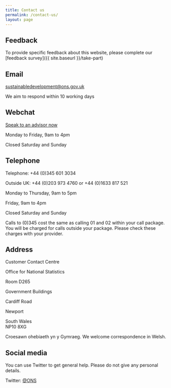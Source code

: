 ```yaml
---
title: Contact us
permalink: /contact-us/
layout: page
---
```


## Feedback
To provide specific feedback about this website, please complete our [feedback survey]({{ site.baseurl }}/take-part)

## Email
[sustainabledevelopment@ons.gov.uk](mailto:sustainabledevelopment@ons.gov.uk)

We aim to respond within 10 working days

## Webchat
[Speak to an advisor now](http://ldws00.ngcc.bt.com/chatweb/default.aspx?recid=8662719c-8442-4b95-a5de-0b5642ceba29)

Monday to Friday, 9am to 4pm

Closed Saturday and Sunday

## Telephone
Telephone: +44 (0)345 601 3034

Outside UK: +44 (0)203 973 4760 or +44 (0)1633 817 521

Monday to Thursday, 9am to 5pm

Friday, 9am to 4pm

Closed Saturday and Sunday

<p style="font-size: 14px;">
Calls to (0)345 cost the same as calling 01 and 02 within your call package.<br>You will be charged for calls outside your package. Please check these charges with your provider.
</p>

## Address
<p style="margin-bottom: 0px;">Customer Contact Centre</p>
<p style="margin-bottom: 0px;">Office for National Statistics</p>
<p style="margin-bottom: 0px;">Room D265</p>
<p style="margin-bottom: 0px;">Government Buildings</p>
<p style="margin-bottom: 0px;">Cardiff Road</p>
<p style="margin-bottom: 0px;">Newport</p>
<p style="margin-bottom: 0px;">South Wales</p>
NP10 8XG


Croesawn ohebiaeth yn y Gymraeg. We welcome correspondence in Welsh.

## Social media
You can use Twitter to get general help. Please do not give any personal details.

Twitter: [@ONS](https://twitter.com/ons)
